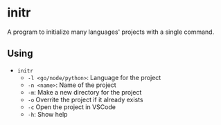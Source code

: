 # initr

A program to initialize many languages' projects with a single command.

## Using

- `initr`
  - `-l <go/node/python>`: Language for the project
  - `-n <name>`: Name of the project
  - `-m`: Make a new directory for the project
  - `-o` Overrite the project if it already exists
  - `-c` Open the project in VSCode
  - `-h`: Show help